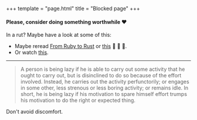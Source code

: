 +++
template = "page.html"
title = "Blocked page"
+++

#### Please, consider doing something worthwhile ❤️

In a rut? Maybe have a look at some of this:

* Maybe reread [From Ruby to Rust](http://phansch.net/2018/04/08/from-ruby-to-learning-rust/) or [this](http://phansch.net/2013/12/29/for-everyone/) 🚀 🚀 🚀.
* Or watch [this](https://www.youtube.com/watch?v=AZw3CMcPHZA).

---

> A person is being lazy if he is able to carry out some activity that he ought to carry out, but is disinclined to do so because of the effort involved. Instead, he carries out the activity perfunctorily; or engages in some other, less strenous or less boring activity; or remains idle. In short, he is being lazy if his motivation to spare himself effort trumps his motivation to do the right or expected thing.

Don't avoid discomfort.
